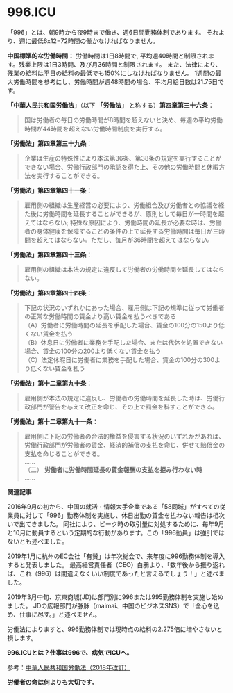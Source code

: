 996.ICU
===

「996」とは、朝9時から夜9時まで働き、週6日間勤務体制であります。
 それより、週に最低6x12=72時間の働かなければなりません。

**中国標準的な労働時間：**
労働時間は1日8時間で, 平均週40時間と制限されます。残業上限は1日3時間、及び月36時間と制限されます。
また、法律により、残業の給料は平日の給料の最低でも150%にしなければなりません。
1週間の最大労働時間を参考にし、労働時間が週48時間の場合、平均月給日数は21.75日です。

**「中華人民共和国労働法」**（以下 **「労働法」** と称する）**第四章第三十六条**：
> 国は労働者の毎日の労働時間が8時間を超えないと決め、毎週の平均労働時間が44時間を超えない労働時間制度を実行する。

**「労働法」第四章第三十九条**：
> 企業は生産の特殊性により本法第36条、第38条の規定を実行することができない場合、労働行政部門の承認を得た上、その他の労働時間と休暇方法を実行することができる。

**「労働法」第四章第四十一条**：
> 雇用側の組織は生産経営の必要により、労働組合及び労働者との協議を経た後に労働時間を延長することができるが、原則として毎日が一時間を超えてはならない;
特殊な原因により、労働時間の延長が必要な時は、労働者の身体健康を保障することの条件の上で延長する労働時間は毎日が三時間を超えてはならない。ただし、毎月が36時間を超えてはならない。

**「労働法」第四章第四十三条**：
> 雇用側の組織は本法の規定に違反して労働者の労働時間を延長してはならない。

**「労働法」第四章第四十四条**：
> 下記の状況のいずれかにあった場合、雇用側は下記の規準に従って労働者の正常な労働時間の賃金より高い賃金を払うべきである  
> （A）労働者に労働時間の延長を手配した場合、賃金の100分の150より低くない賃金を払う  
> （B）休息日に労働者に業務を手配した場合、または代休を処置できない場合、賃金の100分の200より低くない賃金を払う  
> （C）法定休暇日に労働者に業務を手配した場合、賃金の100分の300より低くない賃金を払う

**「労働法」第十二章第九十条**：
> 雇用側が本法の規定に違反し、労働者の労働時間を延長した時は、労働行政部門が警告を与えて改正を命じ、その上で罰金を科すことができる。

**「労働法」第十二章第九十一条**：
> 雇用側に下記の労働者の合法的権益を侵害する状況のいずれかがあれば、労働行政部門が労働者の賃金、経済的補償の支払を命じ、併せて賠償金の支払を命じることができる。  
> ……  
> （二） **労働者に労働時間延長の賃金報酬の支払を拒み行わない時**  
> ……

**関連記事**

2016年9月の初から、中国の就活・情報大手企業である「58同城」がすべての従業員に対して「996」勤務体制を実施し、休日出勤の賃金を払わない報告は相次いで出てきました。
同社により、ピーク時の取引量に対処するために、毎年9月と10月に動員するという定期的な行動があります。この「996動員」は強引ではないとも述べました。

2019年1月に杭州のEC会社「有賛」は年次総会で、来年度に996勤務体制を導入すると発表しました。
最高経営責任者（CEO）白鴉より、「数年後から振り返れば、これ（996）は間違えなくいい制度であったと言えるでしょう！」と述べました。

2019年3月中旬、京東商城(JD)は部門別に996または995勤務体制を実施し始めました。
JDの広報部門が脉脉（maimai、中国のビジネスSNS）で「全心を込め、仕事に尽す。」と述べません。

労働法によりますと、996勤務体制では現時点の給料の2.275倍に増やさないと損します。

**996.ICUとは？仕事は996で、病気でICUへ。**

参考：[中華人民共和国労働法（2018年改訂）](http://www.npc.gov.cn/npc/xinwen/2019-01/07/content_2070261.htm)

**労働者の命は何よりも大切です。**
